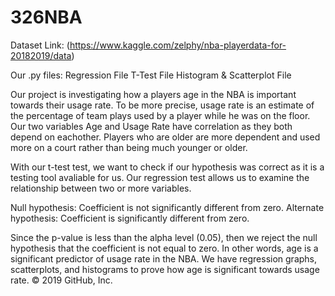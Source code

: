 # 326NBA
Dataset Link:
(https://www.kaggle.com/zelphy/nba-playerdata-for-20182019/data)

Our .py files:
Regression File
T-Test File
Histogram & Scatterplot File

Our project is investigating how a players age in the NBA is important towards their usage rate. To be more precise, usage rate is an estimate of the percentage of team plays used by a player while he was on the floor. Our two variables Age and Usage Rate have correlation as they both depend on eachother. Players who are older are more dependent and used more on a court rather than being much younger or older. 

With our t-test test, we want to check if our hypothesis was correct as it is a testing tool avaliable for us. Our regression test allows us to examine the relationship between two or more variables.

Null hypothesis: Coefficient is not significantly different from zero.
Alternate hypothesis: Coefficient is significantly different from zero.

Since the p-value is less than the alpha level (0.05), then we reject the null hypothesis that the coefficient is not equal to zero. In other words, age is a significant predictor of usage rate in the NBA. We have regression graphs, scatterplots, and histograms to prove how age is significant towards usage rate.
© 2019 GitHub, Inc.
